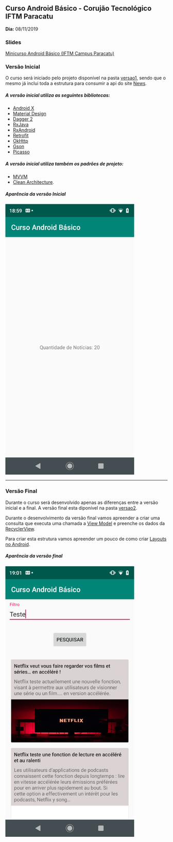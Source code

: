## Curso Android Básico - Corujão Tecnológico IFTM Paracatu

**Dia:** 08/11/2019

### Slides

[Minicurso Android Básico (IFTM Campus Paracatu)](https://docs.google.com/presentation/d/14xzrk8h6DRHlHUrD8pn4b2hVBs4vDY6c_NcNj-Z6z4U/edit?usp=sharing)

### Versão Inicial

O curso será iniciado pelo projeto disponível na pasta [versao1](https://github.com/viniciusalvesmello/curso_android_basico_iftm_paracatu/tree/master/versao1), sendo que o mesmo já inclui toda a estrutura para consumir a api do site [News](https://newsapi.org/).

##### A versão inicial utiliza as seguintes bibliotecas:

- [Android X](https://developer.android.com/jetpack/androidx)
- [Material Design](https://material.io/develop/android/)
- [Dagger 2](https://dagger.dev/android)
- [RxJava](https://github.com/ReactiveX/RxJava)
- [RxAndroid](https://github.com/ReactiveX/RxAndroid)
- [Retrofit](https://square.github.io/retrofit/)
- [OkHttp](https://square.github.io/okhttp/)
- [Gson](https://github.com/google/gson)
- [Picasso](https://square.github.io/picasso/)

##### A versão inicial utiliza também os padrões de projeto:

- [MVVM](https://developer.android.com/topic/libraries/architecture/viewmodel)
- [Clean Architecture](https://medium.com/android-dev-br/clean-architecture-para-android-eb492513263e).

##### Aparência da versão Inicial

<img src="versao1.png" alt="drawing" width="400"/>

---

### Versão Final

Durante o curso será desenvolvido apenas as diferenças entre a versão inicial e a final. A versão final esta diponível na pasta [versao2](https://github.com/viniciusalvesmello/curso_android_basico_iftm_paracatu/tree/master/versao2).

Durante o desenvolvimento da versão final vamos apreender a criar uma consulta que executa uma chamada a [View Model](https://developer.android.com/topic/libraries/architecture/viewmodel) e preenche os dados da [RecyclerView](https://developer.android.com/guide/topics/ui/layout/recyclerview).

Para criar esta estrutura vamos apreender um pouco de como criar [Layouts no Android](https://developer.android.com/guide/topics/ui).

##### Aparência da versão final

<img src="versao2.png" alt="drawing" width="400"/>
